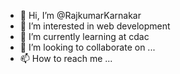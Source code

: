 - 👋 Hi, I’m @RajkumarKarnakar
- 👀 I’m interested in web development
- 🌱 I’m currently learning at cdac
- 💞️ I’m looking to collaborate on ...
- 📫 How to reach me ...

<!---
RajkumarKarnakar/RajkumarKarnakar is a ✨ special ✨ repository because its `README.md` (this file) appears on your GitHub profile.
You can click the Preview link to take a look at your changes.
--->
